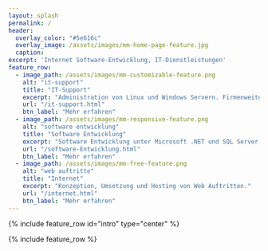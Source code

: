 ```yaml
---
layout: splash
permalink: /
header:
  overlay_color: "#5e616c"
  overlay_image: /assets/images/mm-home-page-feature.jpg
  caption:
excerpt: 'Internet Software-Entwicklung, IT-Dienstleistungen'
feature_row:
  - image_path: /assets/images/mm-customizable-feature.png
    alt: "it-support"
    title: "IT-Support"
    excerpt: "Administration von Linux und Windows Servern. Firmenweite Netzwerkbetreuung."
    url: "/it-support.html"
    btn_label: "Mehr erfahren"
  - image_path: /assets/images/mm-responsive-feature.png
    alt: "software entwicklung"
    title: "Software Entwicklung"
    excerpt: "Software Entwicklung unter Microsoft .NET und SQL Server."
    url: "/software-Entwicklung.html"
    btn_label: "Mehr erfahren"
  - image_path: /assets/images/mm-free-feature.png
    alt: "web auftritte"
    title: "Internet"
    excerpt: "Konzeption, Umsetzung und Hosting von Web Auftritten."
    url: "/internet.html"
    btn_label: "Mehr erfahren"
---
```


{% include feature_row id="intro" type="center" %}

{% include feature_row %}
